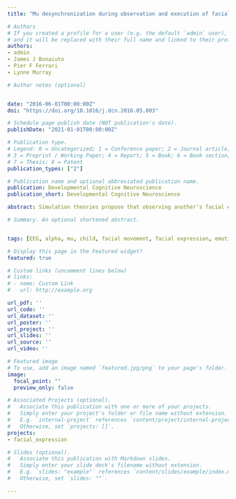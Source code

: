 ```yaml
---
title: "Mu desynchronization during observation and execution of facial expressions in 30-month-old children"

# Authors
# If you created a profile for a user (e.g. the default `admin` user), write the username (folder name) here 
# and it will be replaced with their full name and linked to their profile.
authors:
- admin
- James J Bonaiuto
- Pier F Ferrari
- Lynne Murray

# Author notes (optional)


date: "2016-06-01T00:00:00Z"
doi: "https://doi.org/10.1016/j.dcn.2016.05.003"

# Schedule page publish date (NOT publication's date).
publishDate: "2021-01-01T00:00:00Z"

# Publication type.
# Legend: 0 = Uncategorized; 1 = Conference paper; 2 = Journal article;
# 3 = Preprint / Working Paper; 4 = Report; 5 = Book; 6 = Book section;
# 7 = Thesis; 8 = Patent
publication_types: ["2"]

# Publication name and optional abbreviated publication name.
publication: Developmental Cognitive Neuroscience
publication_short: Developmental Cognitive Neuroscience

abstract: Simulation theories propose that observing another’s facial expression activates sensorimotor representations involved in the execution of that expression, facilitating recognition processes. The mirror neuron system (MNS) is a potential mechanism underlying simulation of facial expressions, with like neural processes activated both during observation and performance. Research with monkeys and adult humans supports this proposal, but so far there have been no investigations of facial MNS activity early in human development. The current study used electroencephalography (EEG) to explore mu rhythm desynchronization, an index of MNS activity, in 30-month-old children as they observed videos of dynamic emotional and non-emotional facial expressions, as well as scrambled versions of the same videos. We found significant mu desynchronization in central regions during observation and execution of both emotional and non-emotional facial expressions, which was right-lateralized for emotional and bilateral for non-emotional expressions during observation. These findings support previous research suggesting movement simulation during observation of facial expressions, and are the first to provide evidence for sensorimotor activation during observation of facial expressions, consistent with a functioning facial MNS at an early stage of human development.

# Summary. An optional shortened abstract.


tags: [EEG, alpha, mu, child, facial movement, facial expression, emotion, oscillations, action observation, sensorimotor cortex]

# Display this page in the Featured widget?
featured: true

# Custom links (uncomment lines below)
# links:
# - name: Custom Link
#   url: http://example.org

url_pdf: ''
url_code: ''
url_dataset: ''
url_poster: ''
url_project: ''
url_slides: ''
url_source: ''
url_video: ''

# Featured image
# To use, add an image named `featured.jpg/png` to your page's folder. 
image:
  focal_point: ""
  preview_only: false

# Associated Projects (optional).
#   Associate this publication with one or more of your projects.
#   Simply enter your project's folder or file name without extension.
#   E.g. `internal-project` references `content/project/internal-project/index.md`.
#   Otherwise, set `projects: []`.
projects:
- facial_expression

# Slides (optional).
#   Associate this publication with Markdown slides.
#   Simply enter your slide deck's filename without extension.
#   E.g. `slides: "example"` references `content/slides/example/index.md`.
#   Otherwise, set `slides: ""`.

---
```




